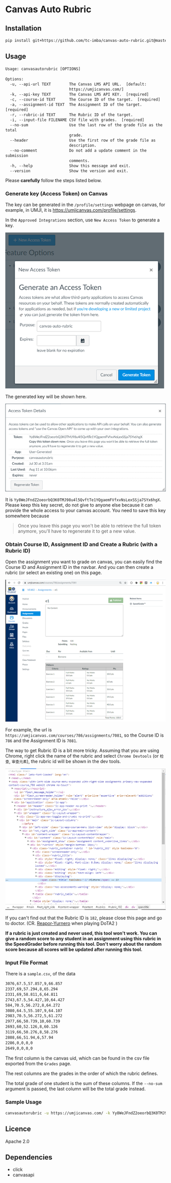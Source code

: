 # Canvas Auto Rubric

## Installation

```bash
pip install git+https://github.com/tc-imba/canvas-auto-rubric.git@master
```


## Usage

```
Usage: canvasautorubric [OPTIONS]

Options:
  -u, --api-url TEXT        The Canvas LMS API URL.  [default:
                            https://umjicanvas.com/]
  -k, --api-key TEXT        The Canvas LMS API KEY.  [required]
  -c, --course-id TEXT      The Course ID of the target.  [required]
  -a, --assignment-id TEXT  The Assignment ID of the target.  [required]
  -r, --rubric-id TEXT      The Rubric ID of the target.
  -i, --input-file FILENAME CSV file with grades.  [required]
  --no-sum                  Use the last row of the grade file as the total
                            grade.
  --header                  Use the first row of the grade file as
                            description.
  --no-comment              Do not add a update comment in the submission
                            comments.
  -h, --help                Show this message and exit.
  --version                 Show the version and exit.
```

Please **carefully** follow the steps listed below.

### Generate key (Access Token) on Canvas

The key can be generated in the `/profile/settings` webpage on canvas, for example, in UMJI, it is <a href="https://umjicanvas.com/profile/settings" target="_blank">https://umjicanvas.com/profile/settings</a>.

In the `Approved Integrations` section, use `New Access Token` to generate a key.

![Generate Access Token](docs/generate_access_token.png)

The generated key will be shown here.

![Access Token](docs/access_token.png)

It is `Yy8WeJFndZ2oeorbQ3K0TMJ98u4l5QvftTe1YQgaemFVfxvNsLexSSja7SYx6hgX`. Please keep this key secret, do not give to anyone else because it can provide the whole access to your canvas account. You need to save this key somewhere because

> Once you leave this page you won't be able to retrieve the full token anymore, you'll have to regenerate it to get a new value.

### Obtain Course ID, Assignment ID and Create a Rubric (with a Rubric ID)

Open the assignment you want to grade on canvas, you can easily find the Course ID and Assignment ID in the navbar. And you can then create a rubric (or select an existing one) on this page.

![Rubric](docs/rubric.png)

For example, the url is `https://umjicanvas.com/courses/786/assignments/7081`, so the Course ID is `786` and the Assignment ID is `7081`.

The way to get Rubric ID is a bit more tricky. Assuming that you are using Chrome, right click the name of the rubric and select `Chrome Devtools` (or `检查`, `审查元素`), the rubric id will be shown in the dev tools.

![Rubric ID](docs/rubric_id.png)

If you can't find out that the Rubric ID is `182`, please close this page and go to doctor. (CR. [Reapor-Yurnero](https://github.com/Reapor-Yurnero) when playing DoTA2
)

**If a rubric is just created and never used, this tool won't work. You can give a random score to any student in an assignment using this rubric in the SpeedGrader before running this tool. Don't worry about the random score because all scores will be updated after running this tool.**

### Input File Format

There is a `sample.csv`, of the data
```bash
3076,67.5,57.857,9,66.857
2337,69,57.294,8,65.294
2331,69,58.811,6,64.811
2743,67.5,54.427,10,64.427
584,70.5,56.272,8,64.272
3080,64.5,55.107,9,64.107
2983,70.5,56.272,5,61.272
2977,66,50.739,10,60.739
2693,60,52.126,8,60.126
3119,66,50.276,8,58.276
2808,66,51.94,6,57.94
2286,0,0,0,0
2649,0,0,0,0
```

The first column is the canvas uid, which can be found in the csv file exported from the `Grades` page.

The rest columns are the grades in the order of which the rubric defines.

The total grade of one student is the sum of these columns. If the `--no-sum` argument is passed, the last column will be the total grade instead.

### Sample Usage

```bash
canvasautorubric -u https://umjicanvas.com/ -k Yy8WeJFndZ2oeorbQ3K0TMJ98u4l5QvftTe1YQgaemFVfxvNsLexSSja7SYx6hgX -c 786 -a 7081 -r 182 -i sample.csv
```

## Licence

Apache 2.0

## Dependencies

+ click
+ canvasapi
